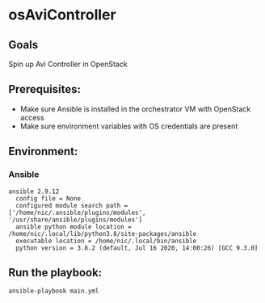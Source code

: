 # osAviController

## Goals
Spin up Avi Controller in OpenStack
 
## Prerequisites:
- Make sure Ansible is installed in the orchestrator VM with OpenStack access
- Make sure environment variables with OS credentials are present

## Environment:

### Ansible

```
ansible 2.9.12
  config file = None
  configured module search path = ['/home/nic/.ansible/plugins/modules', '/usr/share/ansible/plugins/modules']
  ansible python module location = /home/nic/.local/lib/python3.8/site-packages/ansible
  executable location = /home/nic/.local/bin/ansible
  python version = 3.8.2 (default, Jul 16 2020, 14:00:26) [GCC 9.3.0]
```

## Run the playbook:
```
ansible-playbook main.yml
```
